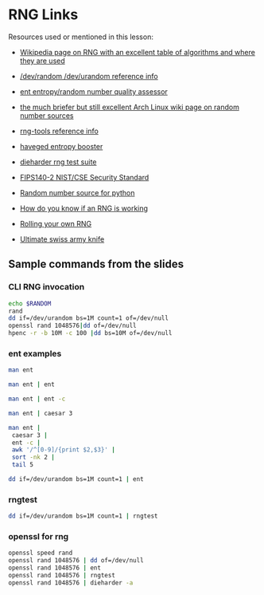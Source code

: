 # RNG Links
Resources used or mentioned in this lesson:

* [Wikipedia page on RNG with an excellent table of algorithms and where they are used](https://en.wikipedia.org/wiki/List_of_random_number_generators)
* [/dev/random /dev/urandom reference info](https://en.wikipedia.org/wiki//dev/random)
* [ent entropy/random number quality assessor](http://www.fourmilab.ch/random/)
* [the much briefer but still excellent Arch Linux wiki page on random number sources](https://wiki.archlinux.org/index.php/Random_number_generation)
* [rng-tools reference info](https://wiki.archlinux.org/index.php/Rng-tools)
* [haveged entropy booster](https://wiki.archlinux.org/index.php/Haveged)
* [dieharder rng test suite](https://webhome.phy.duke.edu/~rgb/General/dieharder.php)
* [FIPS140-2 NIST/CSE Security Standard](https://en.wikipedia.org/wiki/FIPS_140-2)
* [Random number source for python](https://docs.python.org/3/library/random.html)
* [How do you know if an RNG is working](https://blog.cryptographyengineering.com/2014/03/19/how-do-you-know-if-rng-is-working/)

* [Rolling your own RNG](https://xkcd.com/221/)
* [Ultimate swiss army knife](https://www.thisiswhyimbroke.com/the-ultimate-swiss-army-knife/)

## Sample commands from the slides

### CLI RNG invocation
```bash
echo $RANDOM
rand
dd if=/dev/urandom bs=1M count=1 of=/dev/null
openssl rand 1048576|dd of=/dev/null
hpenc -r -b 10M -c 100 |dd bs=10M of=/dev/null
```

### ent examples
```bash
man ent

man ent | ent

man ent | ent -c

man ent | caesar 3 

man ent |
 caesar 3 |
 ent -c |
 awk '/^[0-9]/{print $2,$3}' |
 sort -nk 2 |
 tail 5

dd if=/dev/urandom bs=1M count=1 | ent
```

### rngtest
```bash
dd if=/dev/urandom bs=1M count=1 | rngtest

```

### openssl for rng
```bash
openssl speed rand
openssl rand 1048576 | dd of=/dev/null
openssl rand 1048576 | ent
openssl rand 1048576 | rngtest
openssl rand 1048576 | dieharder -a
```
